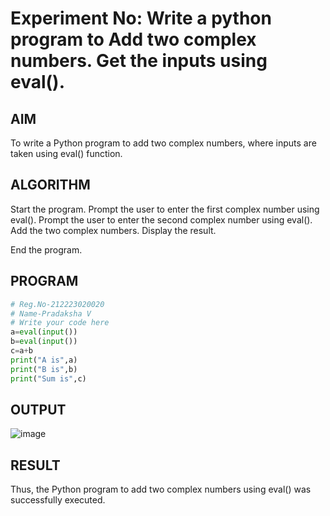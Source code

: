 # Experiment No: Write a python program to Add two complex  numbers. Get the inputs using eval().

## AIM  
To write a Python program to add two complex numbers, where inputs are taken using eval() function.
## ALGORITHM  
Start the program.
Prompt the user to enter the first complex number using eval().
Prompt the user to enter the second complex number using eval().
Add the two complex numbers.
Display the result.

End the program.
## PROGRAM
```python
# Reg.No-212223020020
# Name-Pradaksha V
# Write your code here
a=eval(input())
b=eval(input())
c=a+b
print("A is",a)
print("B is",b)
print("Sum is",c)

```


## OUTPUT
![image](https://github.com/user-attachments/assets/ae851983-bf06-4ad0-bc9d-6410d59f7c9a)

## RESULT
Thus, the Python program to add two complex numbers using eval() was successfully executed.
